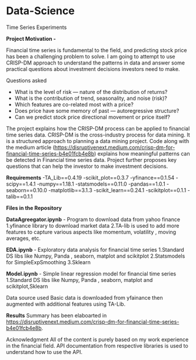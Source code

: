 # Data-Science
Time Series Experiments

**Project Motivation -**

Financial time series is fundamental to the field, and predicting stock price has been a challenging problem to solve. I am going to attempt to use CRISP-DM approach to understand the patterns in data and answer some practical questions about investment decisions investors need to make.

 Questions asked
- What is the level of risk — nature of the distribution of returns?
- What is the contribution of trend, seasonality, and noise (risk)?
- Which features are co-related most with a price?
- Does price have some memory of past — autoregressive structure?
- Can we predict stock price directional movement or price itself?

The project explains how the CRISP-DM process can be applied to financial time series data. CRISP-DM is the cross-industry process for data mining. It is a structured approach to planning a data mining project. Code along with the medium article (https://disruptivenext.medium.com/crisp-dm-for-financial-time-series-b4e01fcb4e8b) explains how meaningful patterns can be detected in Financial time series data. Project further proposes key questions that can help the investor to make investment decisions.


**Requirements**
-TA_Lib==0.4.19
-scikit_plot==0.3.7
-yfinance==0.1.54
-scipy==1.4.1
-numpy==1.18.1
-statsmodels==0.11.0
-pandas==1.0.1
-seaborn==0.10.0
-matplotlib==3.1.3
-scikit_learn==0.24.1
-scikitplot==0.1.1
-talib==0.1.1

**Files in the Repository**

**DataAgreegator.ipynb** - Program to download data from yahoo finance  
1.yfinance library to download market data 
2.TA-lib is used to add more features to capture various aspects like momentum, volatility , moving averages, etc.

**EDA.ipynb** - Exploratory data analysis for financial time series
1.Standard DS libs like Numpy, Panda , seaborn, matplot and scikitplot
2.Statsmodels for SimpleExpSmoothing
3.Sklearn 

**Model.ipynb** - Simple linear regression model for financial time series 
1.Standard DS libs like Numpy, Panda , seaborn, matplot and 		 scikitplot,Sklearn

Data source used
Basic data is downloaded from yfainance then augmented with additional features using TA-Lib.

**Results**
Summary has been elaboarted in https://disruptivenext.medium.com/crisp-dm-for-financial-time-series-b4e01fcb4e8b.

Acknowledgment
All of the content is purely based on my work experience in the financial field. API documentation from respective libraries is used to understand how to use the API.
